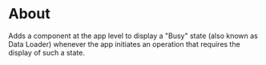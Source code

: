 # About

Adds a component at the app level to display a "Busy" state (also known as Data Loader) whenever the app initiates an operation that requires the display of such a state.
